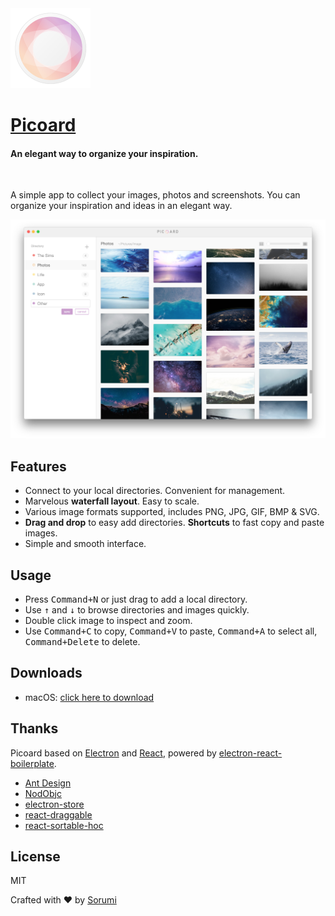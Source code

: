 
<img src="resources/icon.png" height="128"/>

# [Picoard](http://picoard.sorumi.me/)

#### An elegant way to organize your inspiration.

<br/>

A simple app to collect your images, photos and screenshots. You can organize your inspiration and ideas in an elegant way.

<img src="img/screenshot1.png" width="800"/>

## Features

- Connect to your local directories. Convenient for management.
- Marvelous **waterfall layout**. Easy to scale.
- Various image formats supported, includes PNG, JPG, GIF, BMP & SVG.
- **Drag and drop** to easy add directories. **Shortcuts** to fast copy and paste images.
- Simple and smooth interface. 

## Usage

- Press <kbd>Command+N</kbd> or just drag to add a local directory.
- Use <kbd>↑</kbd> and <kbd>↓</kbd> to browse directories and images quickly.
- Double click image to inspect and zoom.
- Use <kbd>Command+C</kbd> to copy, <kbd>Command+V</kbd> to paste, <kbd>Command+A</kbd> to select all, <kbd>Command+Delete</kbd> to delete.

## Downloads

- macOS: [click here to download](https://github.com/Sorumi/Picoard/releases/download/v1.0.0/Picoard-1.0.0.dmg)

## Thanks

Picoard based on [Electron](https://electron.atom.io/) and [React](https://facebook.github.io/react/), powered by [electron-react-boilerplate](https://github.com/chentsulin/electron-react-boilerplate).

- [Ant Design](https://ant.design/index-cn)
- [NodObjc](https://github.com/TooTallNate/NodObjC)
- [electron-store](https://github.com/sindresorhus/electron-store)
- [react-draggable](https://github.com/mzabriskie/react-draggable)
- [react-sortable-hoc](https://github.com/clauderic/react-sortable-hoc)

## License

MIT

Crafted with ❤ by [Sorumi](http://sorumi.me/)
